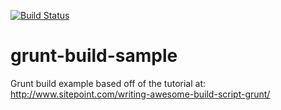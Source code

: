 [![Build Status](https://travis-ci.org/spektraldevelopment/grunt-build-sample.png?branch=master)](https://travis-ci.org/spektraldevelopment/grunt-build-sample)

grunt-build-sample
==================

Grunt build example based off of the tutorial at: http://www.sitepoint.com/writing-awesome-build-script-grunt/

